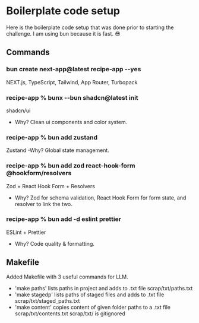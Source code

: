 # Boilerplate code setup

Here is the boilerplate code setup that was done prior to starting the challenge. I am using bun because it is fast. 😎

## Commands

### bun create next-app@latest recipe-app --yes

NEXT.js, TypeScript, Tailwind, App Router, Turbopack

### recipe-app % bunx --bun shadcn@latest init

shadcn/ui

- Why? Clean ui components and color system.

### recipe-app % bun add zustand

Zustand
-Why? Global state management.

### recipe-app % bun add zod react-hook-form @hookform/resolvers

Zod + React Hook Form + Resolvers

- Why? Zod for schema validation, React Hook Form for form state, and resolver to link the two.

### recipe-app % bun add -d eslint prettier

ESLint + Prettier

- Why? Code quality & formatting.

## Makefile

Added Makefile with 3 useful commands for LLM.

- 'make paths' lists paths in project and adds to .txt file scrap/txt/paths.txt
- 'make stagedp' lists paths of staged files and adds to .txt file scrap/txt/staged_paths.txt
- 'make content' copies content of given folder paths to a .txt file scrap/txt/contents.txt
  scrap/txt/ is gitignored
